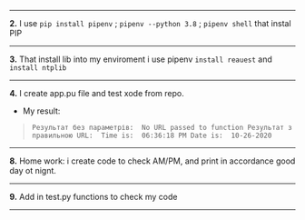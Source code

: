 ***
**2.** I use `pip install pipenv` ; `pipenv --python 3.8` ; `pipenv shell` that instal PIP
***
**3.** That install lib into my enviroment i use pipenv `install reauest` and `install ntplib`
***
**4.** I create app.pu file and test xode from repo.
* My result: 
>`Результат без параметрів: 
>No URL passed to function
>Результат з правильною URL: 
>Time is:  06:36:18 PM
>Date is:  10-26-2020`
***
**8.** Home work: i create code to check AM/PM, and print in accordance good day ot nignt.
***
**9.** Add in test.py functions to check my code
***

